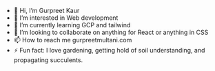 - 👋 Hi, I’m Gurpreet Kaur
- 👀 I’m interested in Web development
- 🌱 I’m currently learning GCP and tailwind
- 💞️ I’m looking to collaborate on anything for React or anything in CSS
- 📫 How to reach me gurpreetmultani.com
- ⚡ Fun fact: I love gardening, getting hold of soil understanding, and propagating succulents.

